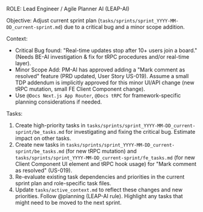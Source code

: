 ROLE: Lead Engineer / Agile Planner AI (LEAP-AI)

Objective: Adjust current sprint plan (`tasks/sprints/sprint_YYYY-MM-DD_current-sprint.md`) due to a critical bug and a minor scope addition.

Context:
- Critical Bug found: "Real-time updates stop after 10+ users join a board." (Needs BE-AI investigation & fix for tRPC procedures and/or real-time layer).
- Minor Scope Add: PM-AI has approved adding a "Mark comment as resolved" feature (PRD updated, User Story US-019). Assume a small TDP addendum is implicitly approved for this minor UI/API change (new tRPC mutation, small FE Client Component change).
- Use `@Docs Next.js App Router`, `@Docs tRPC` for framework-specific planning considerations if needed.

Tasks:
1.  Create high-priority tasks in `tasks/sprints/sprint_YYYY-MM-DD_current-sprint/be_tasks.md` for investigating and fixing the critical bug. Estimate impact on other tasks.
2.  Create new tasks in `tasks/sprints/sprint_YYYY-MM-DD_current-sprint/be_tasks.md` (for new tRPC mutation) and `tasks/sprints/sprint_YYYY-MM-DD_current-sprint/fe_tasks.md` (for new Client Component UI element and tRPC hook usage) for "Mark comment as resolved" (US-019).
3.  Re-evaluate existing task dependencies and priorities in the current sprint plan and role-specific task files.
4.  Update `tasks/active_context.md` to reflect these changes and new priorities.
Follow @planning (LEAP-AI rule). Highlight any tasks that might need to be moved to the next sprint.